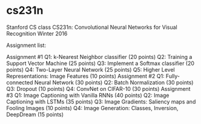 # cs231n
Stanford CS class CS231n: Convolutional Neural Networks for Visual Recognition
Winter 2016

Assignment list:

Assignment #1
Q1: k-Nearest Neighbor classifier (20 points)
Q2: Training a Support Vector Machine (25 points) 
Q3: Implement a Softmax classifier (20 points) 
Q4: Two-Layer Neural Network (25 points) 
Q5: Higher Level Representations: Image Features (10 points) 
Assignment #2
Q1: Fully-connected Neural Network (30 points) 
Q2: Batch Normalization (30 points)
Q3: Dropout (10 points)
Q4: ConvNet on CIFAR-10 (30 points)
Assignment #3
Q1: Image Captioning with Vanilla RNNs (40 points)
Q2: Image Captioning with LSTMs (35 points)
Q3: Image Gradients: Saliency maps and Fooling Images (10 points)
Q4: Image Generation: Classes, Inversion, DeepDream (15 points)
